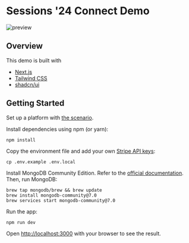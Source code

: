 # Sessions '24 Connect Demo

![preview](https://github.com/stripe-samples/s24-connect-demo/assets/59668283/69feff16-0cc9-4d56-a476-81d09ed15082)

## Overview

This demo is built with

- [Next.js](https://nextjs.org/)
- [Tailwind CSS](https://tailwindcss.com/)
- [shadcn/ui](https://ui.shadcn.com/)

## Getting Started

Set up a platform with [the scenario](https://admin.corp.stripe.com/scenarios?id=scntmp*AY6-UTXCvgAAAL8d).

Install dependencies using npm (or yarn):

```
npm install
```

Copy the environment file and add your own [Stripe API keys](https://dashboard.stripe.com/account/apikeys):

```
cp .env.example .env.local
```

Install MongoDB Community Edition. Refer to the [official documentation](https://www.mongodb.com/docs/manual/tutorial/install-mongodb-on-os-x/). Then, run MongoDB:

```
brew tap mongodb/brew && brew update
brew install mongodb-community@7.0
brew services start mongodb-community@7.0
```

Run the app:

```bash
npm run dev
```

Open [http://localhost:3000](http://localhost:3000) with your browser to see the result.

